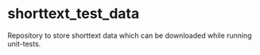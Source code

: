 # shorttext_test_data
Repository to store shorttext data which can be downloaded while running unit-tests.
